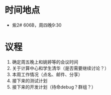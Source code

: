 # 时间地点 #
  * 紫2# 606B，周四晚9:30

# 议程 #
  1. 确定周五晚上和姚婷等的会议时间
  1. 关于计算中心和学生清华（是否需要继续讨论？）
  1. 本周工作情况（点名、邮件、分享）
  1. 接下来的测试计划
  1. 接下来的开发计划（待命debug？群组？）